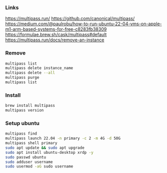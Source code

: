 ### Links
https://multipass.run/
https://github.com/canonical/multipass/
https://medium.com/@paulrobu/how-to-run-ubuntu-22-04-vms-on-apple-m1-arm-based-systems-for-free-c8283fb38309
https://formulae.brew.sh/cask/multipass#default
https://multipass.run/docs/remove-an-instance

### Remove
```bash
multipass list
multipass delete instance_name
multipass delete --all
multipass purge
multipass list
```

### Install 
```bash
brew install multipass
multipass version
```

### Setup ubuntu
```bash
multipass find
multipass launch 22.04 -n primary -c 2 -m 4G -d 50G
multipass shell primary
sudo apt update && sudo apt upgrade
sudo apt install ubuntu-desktop xrdp -y
sudo passwd ubuntu
sudo adduser username
sudo usermod -aG sudo username
```